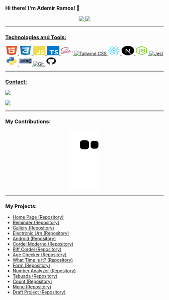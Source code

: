 ### Hi there! I'm Ademir Ramos! 👋

<!--
**AdemirRamos/ademirramos** is a ✨ _special_ ✨ repository because its `README.md` (this file) appears on your GitHub profile.

Here are some ideas to get you started:

- 🔭 I’m currently working on ...
- 🌱 I’m currently learning ...
- 👯 I’m looking to collaborate on ...
- 🤔 I’m looking for help with ...
- 💬 Ask me about ...
- 📫 How to reach me: ...
- 😄 Pronouns: ...
- ⚡ Fun fact: ...
-->

<div align="center">

  <a href="https://github.com/AdemirRamos">
  
  <img height="180em" src="https://github-readme-stats.vercel.app/api?username=ademirramos&show_icons=true&theme=dracula&include_all_commits=true&count_private=true"/>

  <img height="180em" src="https://github-readme-stats.vercel.app/api/top-langs/?username=ademirramos&layout=compact&langs_count=7&theme=dracula"/>

</div>

<hr>

### Technologies and Tools:

<div style="display: inline_block">

  <img alt="HTML5" title="HyperText Markup Language (HTML5)" height="30" width="40" src="https://raw.githubusercontent.com/devicons/devicon/master/icons/html5/html5-original.svg">

  <img alt="CSS3" title="Cascading Style Sheets (CSS3)" height="30" width="40" src="https://raw.githubusercontent.com/devicons/devicon/master/icons/css3/css3-original.svg">

  <img alt="JS" title="Javascript (JS)" height="30" width="40" src="https://raw.githubusercontent.com/devicons/devicon/master/icons/javascript/javascript-plain.svg">

  <img alt="TS" title="Typescript (TS)" height="30" width="40" src="https://raw.githubusercontent.com/devicons/devicon/master/icons/typescript/typescript-plain.svg">

  <img alt="SASS" height="30" title="SASS" width="40" src="https://raw.githubusercontent.com/devicons/devicon/master/icons/sass/sass-original.svg">

  <img alt="Tailwind CSS" title="Tailwind CSS" height="30" width="40" src="https://cdn.jsdelivr.net/gh/devicons/devicon/icons/tailwindcss/tailwindcss-plain.svg"/>

  <img alt="React" title="React" height="30" width="40" src="https://raw.githubusercontent.com/devicons/devicon/master/icons/react/react-original.svg">

  <img alt="Next JS" title="Next JS" height="30" width="40" src="https://raw.githubusercontent.com/devicons/devicon/master/icons/nextjs/nextjs-original.svg">

  <img alt="Node JS" title="Node JS" height="30" width="40" src="https://raw.githubusercontent.com/devicons/devicon/master/icons/nodejs/nodejs-original.svg">

  <img alt="Jest" title="Jest" height="30" width="40" src="https://cdn.jsdelivr.net/gh/devicons/devicon/icons/jest/jest-plain.svg"/>

  <img alt="Python" title="Python" height="30" width="40" src="https://raw.githubusercontent.com/devicons/devicon/master/icons/python/python-original.svg">

  <img alt="PHP" title="PHP" height="30" width="40" src="https://raw.githubusercontent.com/devicons/devicon/master/icons/php/php-original.svg">

  <img alt="Git" title="Git" height="30" width="40" src="https://cdn.jsdelivr.net/gh/devicons/devicon/icons/git/git-original.svg"/>

  <img alt="GitHub" title="GitHub" height="30" width="40" src="./Imagens/github.png">

</div>

<hr>

### Contact:

<div>

  <a href="ademirramos634@gmail.com"><img src="https://img.shields.io/badge/Gmail-D14836?style=for-the-badge&logo=gmail&logoColor=white" target="_blank"></a>

  <a href="https://twitter.com/Demi82227268"><img src="https://img.shields.io/badge/Twitter-1DA1F2?style=for-the-badge&logo=twitter&logoColor=white" target="_blank"></a>

</div>

<hr>

  ### My Contributions:

<div align="center">  
  
  ![Snake animation](https://github.com/ademirramos/ademirramos/blob/output/github-contribution-grid-snake.svg)

</div>  
  
<hr>

  ### My Projects:

  - <a href="https://ademirramos.github.io/Home_Page/" target="_blank">Home Page</a><a href="https://github.com/AdemirRamos/Home_Page"> (Repository)</a>
  - <a href="https://ademirramos.github.io/Reminder/" target="_blank">Reminder</a><a href="https://github.com/AdemirRamos/Reminder"> (Repository)</a>
  - <a href="https://ademirramos.github.io/Gallery/" target="_blank">Gallery</a><a href="https://github.com/AdemirRamos/Gallery"> (Repository)</a>
  - <a href="https://ademirramos.github.io/Electronic_Urn/">Electronic Urn</a><a href="https://github.com/AdemirRamos/Electronic_Urn"> (Repository)</a>
  - <a href="https://ademirramos.github.io/Android/" target="_blank">Android</a><a href="https://github.com/AdemirRamos/Android"> (Repository)</a>
  - <a href="https://ademirramos.github.io/Cordel_Moderno/">Cordel Moderno</a><a href="https://github.com/AdemirRamos/Cordel_Moderno"> (Repository)</a>
  - <a href="https://ademirramos.github.io/Riff_Cordel/">Riff Cordel</a><a href="https://github.com/AdemirRamos/Riff_Cordel"> (Repository)</a>
  - <a href="https://ademirramos.github.io/Age_Checker/">Age Checker</a><a href="https://github.com/AdemirRamos/Age_Checker"> (Repository)</a>
  - <a href="https://ademirramos.github.io/What_Time_Is_It/">What Time Is It?</a><a href="https://github.com/AdemirRamos/What_Time_Is_It"> (Repository)</a>
  - <a href="https://ademirramos.github.io/Form/" target="_blank">Form</a><a href="https://github.com/AdemirRamos/Form"> (Repository)</a>
  - <a href="https://ademirramos.github.io/Number_Analyser/">Number Analyzer</a><a href="https://github.com/AdemirRamos/Number_Analyser"> (Repository)</a>
  - <a href="https://ademirramos.github.io/Tabuada/">Tabuada</a><a href="https://github.com/AdemirRamos/Tabuada"> (Repository)</a>
  - <a href="https://ademirramos.github.io/Count/">Count</a><a href="https://github.com/AdemirRamos/Count"> (Repository)</a>
  - <a href="https://ademirramos.github.io/Menu/">Menu</a><a href="https://github.com/AdemirRamos/Menu"> (Repository)</a>
  - <a href="https://ademirramos.github.io/Draft_Project/">Draft Project</a><a href="https://github.com/AdemirRamos/Draft_Project"> (Repository)</a>
